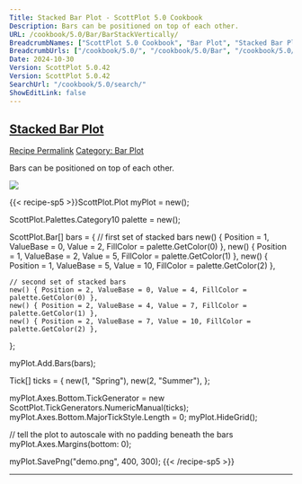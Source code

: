 ```yaml
---
Title: Stacked Bar Plot - ScottPlot 5.0 Cookbook
Description: Bars can be positioned on top of each other.
URL: /cookbook/5.0/Bar/BarStackVertically/
BreadcrumbNames: ["ScottPlot 5.0 Cookbook", "Bar Plot", "Stacked Bar Plot"]
BreadcrumbUrls: ["/cookbook/5.0/", "/cookbook/5.0/Bar", "/cookbook/5.0/Bar/BarStackVertically"]
Date: 2024-10-30
Version: ScottPlot 5.0.42
Version: ScottPlot 5.0.42
SearchUrl: "/cookbook/5.0/search/"
ShowEditLink: false
---
```



<h2 style='border-bottom: 0;'><a href='/cookbook/5.0/Bar/BarStackVertically'>Stacked Bar Plot</a></h2>

<div class="d-flex mb-2">
<a class="btn btn-sm btn-primary me-1" href="/cookbook/5.0/Bar/BarStackVertically">Recipe Permalink</a>
<a class="btn btn-sm btn-success me-1" href="/cookbook/5.0/Bar">Category: Bar Plot</a>
</div>

Bars can be positioned on top of each other.

[![](/cookbook/5.0/images/BarStackVertically.png?241029205813)](/cookbook/5.0/images/BarStackVertically.png?241029205813)

{{< recipe-sp5 >}}ScottPlot.Plot myPlot = new();

ScottPlot.Palettes.Category10 palette = new();

ScottPlot.Bar[] bars =
{
    // first set of stacked bars
    new() { Position = 1, ValueBase = 0, Value = 2, FillColor = palette.GetColor(0) },
    new() { Position = 1, ValueBase = 2, Value = 5, FillColor = palette.GetColor(1) },
    new() { Position = 1, ValueBase = 5, Value = 10, FillColor = palette.GetColor(2) },

    // second set of stacked bars
    new() { Position = 2, ValueBase = 0, Value = 4, FillColor = palette.GetColor(0) },
    new() { Position = 2, ValueBase = 4, Value = 7, FillColor = palette.GetColor(1) },
    new() { Position = 2, ValueBase = 7, Value = 10, FillColor = palette.GetColor(2) },
};

myPlot.Add.Bars(bars);

Tick[] ticks =
{
    new(1, "Spring"),
    new(2, "Summer"),
};

myPlot.Axes.Bottom.TickGenerator = new ScottPlot.TickGenerators.NumericManual(ticks);
myPlot.Axes.Bottom.MajorTickStyle.Length = 0;
myPlot.HideGrid();

// tell the plot to autoscale with no padding beneath the bars
myPlot.Axes.Margins(bottom: 0);

myPlot.SavePng("demo.png", 400, 300);
{{< /recipe-sp5 >}}

<hr class='my-5 invisible'>


